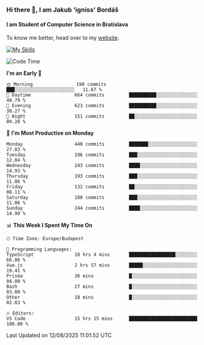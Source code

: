 ### Hi there 👋, I am Jakub 'igniss' Bordáš

#### I am Student of Computer Science in Bratislava
To know me better, head over to my [website](https://bordas.sk).

[![My Skills](https://skillicons.dev/icons?i=js,typescript,html,css,figma,svelte,vue,next,postgresql,nest,express,nodejs)](https://bordas.sk)


<!--START_SECTION:waka-->
![Code Time](http://img.shields.io/badge/Code%20Time-2%2C027%20hrs%2052%20mins-blue)

**I'm an Early 🐤** 

```text
🌞 Morning                190 commits         ███░░░░░░░░░░░░░░░░░░░░░░   11.67 % 
🌆 Daytime                664 commits         ██████████░░░░░░░░░░░░░░░   40.79 % 
🌃 Evening                623 commits         ██████████░░░░░░░░░░░░░░░   38.27 % 
🌙 Night                  151 commits         ██░░░░░░░░░░░░░░░░░░░░░░░   09.28 % 
```
📅 **I'm Most Productive on Monday** 

```text
Monday                   440 commits         ███████░░░░░░░░░░░░░░░░░░   27.03 % 
Tuesday                  196 commits         ███░░░░░░░░░░░░░░░░░░░░░░   12.04 % 
Wednesday                243 commits         ████░░░░░░░░░░░░░░░░░░░░░   14.93 % 
Thursday                 193 commits         ███░░░░░░░░░░░░░░░░░░░░░░   11.86 % 
Friday                   132 commits         ██░░░░░░░░░░░░░░░░░░░░░░░   08.11 % 
Saturday                 180 commits         ███░░░░░░░░░░░░░░░░░░░░░░   11.06 % 
Sunday                   244 commits         ████░░░░░░░░░░░░░░░░░░░░░   14.99 % 
```


📊 **This Week I Spent My Time On** 

```text
🕑︎ Time Zone: Europe/Budapest

💬 Programming Languages: 
TypeScript               10 hrs 4 mins       █████████████████░░░░░░░░   66.06 % 
Vue.js                   2 hrs 57 mins       █████░░░░░░░░░░░░░░░░░░░░   19.41 % 
Prisma                   36 mins             █░░░░░░░░░░░░░░░░░░░░░░░░   04.00 % 
Bash                     27 mins             █░░░░░░░░░░░░░░░░░░░░░░░░   03.00 % 
Other                    18 mins             █░░░░░░░░░░░░░░░░░░░░░░░░   02.03 % 

🔥 Editors: 
VS Code                  15 hrs 15 mins      █████████████████████████   100.00 % 
```


 Last Updated on 12/08/2025 11:01:52 UTC
<!--END_SECTION:waka-->
